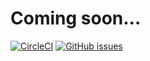# Coming soon...

[![CircleCI](https://img.shields.io/circleci/project/github/Cypher1/tako.svg)](https://circleci.com/gh/Cypher1/tako/tree/master)
[![GitHub issues](https://img.shields.io/github/issues/Cypher1/tako.svg)](https://github.com/Cypher1/tako/issues)
